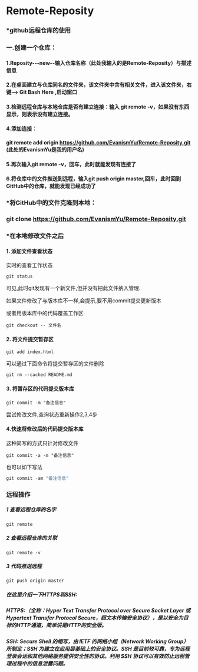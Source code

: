 # Remote-Reposity
### *github远程仓库的使用

### 一.创建一个仓库：

#### 1.Reposity---new--输入仓库名称（此处我输入的是Remote-Reposity）与描述信息

#### 2.在桌面建立与仓库同名的文件夹，该文件夹中含有相关文件，进入该文件夹，右键--> Git Bash Here  ,启动窗口

#### 3.检测远程仓库与本地仓库是否有建立连接：输入 git remote -v，如果没有东西显示，则表示没有建立连接。

#### 4.添加连接：

#### git remote add origin https://github.com/EvanismYu/Remote-Reposity.git (此处的EvanismYu是我的用户名)

#### 5.再次输入git remote -v，回车，此时就能发现有连接了

#### 6.将仓库中的文件推送到远程，输入git push origin master,回车，此时回到GitHub中的仓库，就能发现已经成功了

### *将GitHub中的文件克隆到本地：

### git clone https://github.com/EvanismYu/Remote-Reposity.git

### *在本地修改文件之后

#### 1. 添加文件查看状态

实时的查看工作状态

```shell
git status
```

可见,此时git发现有一个新文件,但并没有把此文件纳入管理.

如果文件修改了与版本库不一样,会提示,要不用commit提交更新版本

或者用版本库中的代码覆盖工作区

```shell
git checkout -- 文件名
```



#### 2. 将文件提交暂存区

```shell
git add index.html
```

可以通过下面命令将提交暂存区的文件删除

```shell
git rm --cached README.md
```



#### 3. 将暂存区的代码提交版本库

```shell
git commit -m "备注信息"
```



尝试修改文件,查询状态重新操作2,3,4步



#### 4.快速将修改后的代码提交版本库

这种简写的方式只针对修改文件

```shell
git commit -a -m "备注信息"
```

也可以如下写法

```js
git commit -am "备注信息"
```

### 远程操作

##### 1 查看远程仓库的名字

```shell
git remote
```



##### 2 查看远程仓库的关联

```shell
git remote -v
```



##### 3 代码推送远程

```shell
git push origin master
```



##### 在这里介绍一下HTTPS和SSH:
#####  HTTPS:（全称：Hyper Text Transfer Protocol over Secure Socket Layer 或 Hypertext Transfer Protocol Secure，超文本传输安全协议），是以安全为目标的HTTP通道，简单讲是HTTP的安全版。

##### SSH: Secure Shell 的缩写，由 IETF 的网络小组（Network Working Group）所制定；SSH 为建立在应用层基础上的安全协议。SSH 是目前较可靠，专为远程登录会话和其他网络服务提供安全性的协议。利用 SSH 协议可以有效防止远程管理过程中的信息泄露问题。